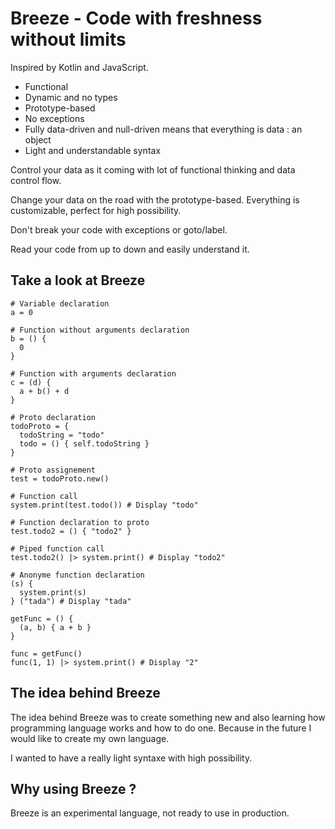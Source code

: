 # Breeze - Code with freshness without limits

Inspired by Kotlin and JavaScript.

- Functional
- Dynamic and no types
- Prototype-based
- No exceptions
- Fully data-driven and null-driven means that everything is data : an object
- Light and understandable syntax

Control your data as it coming with lot of functional thinking and data control flow.

Change your data on the road with the prototype-based. Everything is customizable, perfect for high possibility.

Don't break your code with exceptions or goto/label.

Read your code from up to down and easily understand it.

## Take a look at Breeze

```breeze
# Variable declaration
a = 0

# Function without arguments declaration
b = () {
  0
}

# Function with arguments declaration
c = (d) {
  a + b() + d
}

# Proto declaration
todoProto = {
  todoString = "todo"
  todo = () { self.todoString }
}

# Proto assignement
test = todoProto.new()

# Function call
system.print(test.todo()) # Display "todo"

# Function declaration to proto
test.todo2 = () { "todo2" }

# Piped function call
test.todo2() |> system.print() # Display "todo2"

# Anonyme function declaration
(s) {
  system.print(s)
} ("tada") # Display "tada"

getFunc = () {
  (a, b) { a + b }
}

func = getFunc()
func(1, 1) |> system.print() # Display "2"
```

## The idea behind Breeze

The idea behind Breeze was to create something new and also learning how programming language works and how to do one. Because in the future I would like to create my own language.

I wanted to have a really light syntaxe with high possibility.

## Why using Breeze ?



Breeze is an experimental language, not ready to use in production.
